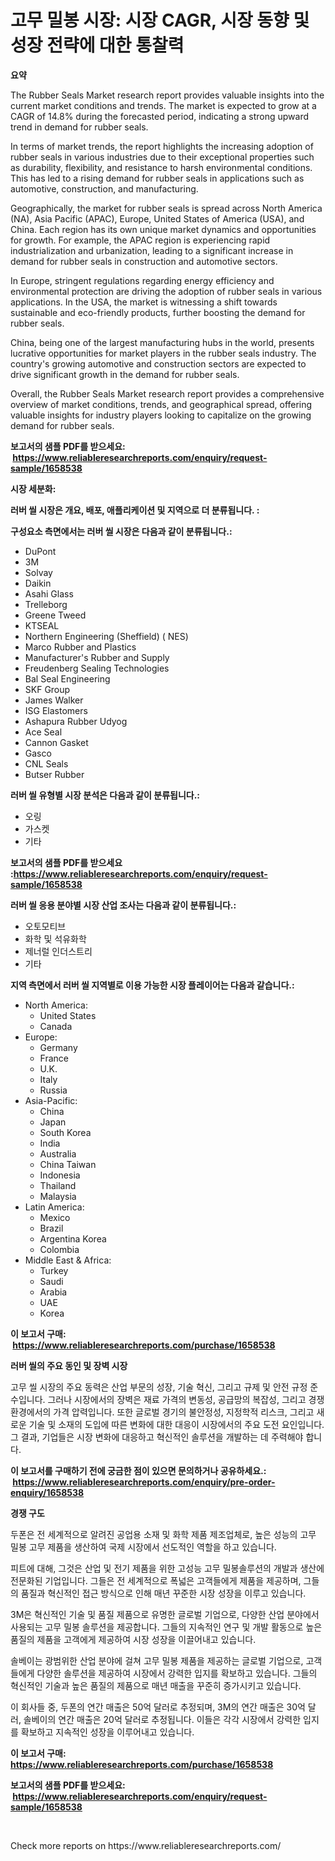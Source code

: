 <p><h1>고무 밀봉 시장: 시장 CAGR, 시장 동향 및 성장 전략에 대한 통찰력</h1></p><p><strong>요약</strong></p>
<p><p>The Rubber Seals Market research report provides valuable insights into the current market conditions and trends. The market is expected to grow at a CAGR of 14.8% during the forecasted period, indicating a strong upward trend in demand for rubber seals.</p><p>In terms of market trends, the report highlights the increasing adoption of rubber seals in various industries due to their exceptional properties such as durability, flexibility, and resistance to harsh environmental conditions. This has led to a rising demand for rubber seals in applications such as automotive, construction, and manufacturing.</p><p>Geographically, the market for rubber seals is spread across North America (NA), Asia Pacific (APAC), Europe, United States of America (USA), and China. Each region has its own unique market dynamics and opportunities for growth. For example, the APAC region is experiencing rapid industrialization and urbanization, leading to a significant increase in demand for rubber seals in construction and automotive sectors.</p><p>In Europe, stringent regulations regarding energy efficiency and environmental protection are driving the adoption of rubber seals in various applications. In the USA, the market is witnessing a shift towards sustainable and eco-friendly products, further boosting the demand for rubber seals.</p><p>China, being one of the largest manufacturing hubs in the world, presents lucrative opportunities for market players in the rubber seals industry. The country's growing automotive and construction sectors are expected to drive significant growth in the demand for rubber seals.</p><p>Overall, the Rubber Seals Market research report provides a comprehensive overview of market conditions, trends, and geographical spread, offering valuable insights for industry players looking to capitalize on the growing demand for rubber seals.</p></p>
<p><strong>보고서의 샘플 PDF를 받으세요: &nbsp;<a href="https://www.reliableresearchreports.com/enquiry/request-sample/1658538">https://www.reliableresearchreports.com/enquiry/request-sample/1658538</a></strong></p>
<p><strong>시장 세분화:</strong></p>
<p><strong> 러버 씰 시장은 개요, 배포, 애플리케이션 및 지역으로 더 분류됩니다. :</strong></p>
<p><strong>구성요소 측면에서는 러버 씰 시장은 다음과 같이 분류됩니다.:</strong></p>
<p><ul><li>DuPont</li><li>3M</li><li>Solvay</li><li>Daikin</li><li>Asahi Glass</li><li>Trelleborg</li><li>Greene Tweed</li><li>KTSEAL</li><li>Northern Engineering (Sheffield) ( NES)</li><li>Marco Rubber and Plastics</li><li>Manufacturer's Rubber and Supply</li><li>Freudenberg Sealing Technologies</li><li>Bal Seal Engineering</li><li>SKF Group</li><li>James Walker</li><li>ISG Elastomers</li><li>Ashapura Rubber Udyog</li><li>Ace Seal</li><li>Cannon Gasket</li><li>Gasco</li><li>CNL Seals</li><li>Butser Rubber</li></ul></p>
<p><strong> 러버 씰 유형별 시장 분석은 다음과 같이 분류됩니다.:</strong></p>
<p><ul><li>오링</li><li>가스켓</li><li>기타</li></ul></p>
<p><strong>보고서의 샘플 PDF를 받으세요 :<a href="https://www.reliableresearchreports.com/enquiry/request-sample/1658538">https://www.reliableresearchreports.com/enquiry/request-sample/1658538</a></strong></p>
<p><strong> 러버 씰 응용 분야별 시장 산업 조사는 다음과 같이 분류됩니다.:</strong></p>
<p><ul><li>오토모티브</li><li>화학 및 석유화학</li><li>제너럴 인더스트리</li><li>기타</li></ul></p>
<p><strong>지역 측면에서 러버 씰 지역별로 이용 가능한 시장 플레이어는 다음과 같습니다.:</strong></p>
<p><ul>
    <li>
        North America:
        <ul>
            <li>United States</li>
            <li>Canada</li>
        </ul>
    </li>
    <li>
        Europe:
        <ul>
            <li>Germany</li>
            <li>France</li>
            <li>U.K.</li>
            <li>Italy</li>
            <li>Russia</li>
        </ul>
    </li>
    <li>
        Asia-Pacific:
        <ul>
            <li>China</li>
            <li>Japan</li>
            <li>South Korea</li>
            <li>India</li>
            <li>Australia</li>
            <li>China Taiwan</li>
            <li>Indonesia</li>
            <li>Thailand</li>
            <li>Malaysia</li>
        </ul>
    </li>
    <li>
        Latin America:
        <ul>
            <li>Mexico</li>
            <li>Brazil</li>
            <li>Argentina Korea</li>
            <li>Colombia</li>
        </ul>
    </li>
    <li>
        Middle East & Africa:
        <ul>
            <li>Turkey</li>
            <li>Saudi</li>
            <li>Arabia</li>
            <li>UAE</li>
            <li>Korea</li>
        </ul>
    </li>
    </ul></p>
<p><strong>이 보고서 구매: &nbsp;<a href="https://www.reliableresearchreports.com/purchase/1658538">https://www.reliableresearchreports.com/purchase/1658538</a></strong></p>
<p><strong>러버 씰의 주요 동인 및 장벽 시장</strong></p>
<p><p>고무 씰 시장의 주요 동력은 산업 부문의 성장, 기술 혁신, 그리고 규제 및 안전 규정 준수입니다. 그러나 시장에서의 장벽은 재료 가격의 변동성, 공급망의 복잡성, 그리고 경쟁 환경에서의 가격 압력입니다. 또한 글로벌 경기의 불안정성, 지정학적 리스크, 그리고 새로운 기술 및 소재의 도입에 따른 변화에 대한 대응이 시장에서의 주요 도전 요인입니다. 그 결과, 기업들은 시장 변화에 대응하고 혁신적인 솔루션을 개발하는 데 주력해야 합니다.</p></p>
<p><strong>이 보고서를 구매하기 전에 궁금한 점이 있으면 문의하거나 공유하세요.: &nbsp;<a href="https://www.reliableresearchreports.com/enquiry/pre-order-enquiry/1658538">https://www.reliableresearchreports.com/enquiry/pre-order-enquiry/1658538</a></strong></p>
<p><strong>경쟁 구도</strong></p>
<p><p>두폰은 전 세계적으로 알려진 공업용 소재 및 화학 제품 제조업체로, 높은 성능의 고무 밀봉 고무 제품을 생산하여 국제 시장에서 선도적인 역할을 하고 있습니다. </p><p>피트에 대해, 그것은 산업 및 전기 제품을 위한 고성능 고무 밀봉솔루션의 개발과 생산에 전문화된 기업입니다. 그들은 전 세계적으로 폭넓은 고객들에게 제품을 제공하며, 그들의 품질과 혁신적인 접근 방식으로 인해 매년 꾸준한 시장 성장을 이루고 있습니다.</p><p>3M은 혁신적인 기술 및 품질 제품으로 유명한 글로벌 기업으로, 다양한 산업 분야에서 사용되는 고무 밀봉 솔루션을 제공합니다. 그들의 지속적인 연구 및 개발 활동으로 높은 품질의 제품을 고객에게 제공하여 시장 성장을 이끌어내고 있습니다.</p><p>솔베이는 광범위한 산업 분야에 걸쳐 고무 밀봉 제품을 제공하는 글로벌 기업으로, 고객들에게 다양한 솔루션을 제공하여 시장에서 강력한 입지를 확보하고 있습니다. 그들의 혁신적인 기술과 높은 품질의 제품으로 매년 매출을 꾸준히 증가시키고 있습니다.</p><p>이 회사들 중, 두폰의 연간 매출은 50억 달러로 추정되며, 3M의 연간 매출은 30억 달러, 솔베이의 연간 매출은 20억 달러로 추정됩니다. 이들은 각각 시장에서 강력한 입지를 확보하고 지속적인 성장을 이루어내고 있습니다.</p></p>
<p><strong>이 보고서 구매: &nbsp; <a href="https://www.reliableresearchreports.com/purchase/1658538">https://www.reliableresearchreports.com/purchase/1658538</a></strong></p>
<p><strong>보고서의 샘플 PDF를 받으세요: &nbsp;<a href="https://www.reliableresearchreports.com/enquiry/request-sample/1658538">https://www.reliableresearchreports.com/enquiry/request-sample/1658538</a></strong><strong></strong></p>
<p>&nbsp;</p>
<p>Check more reports on https://www.reliableresearchreports.com/</p>